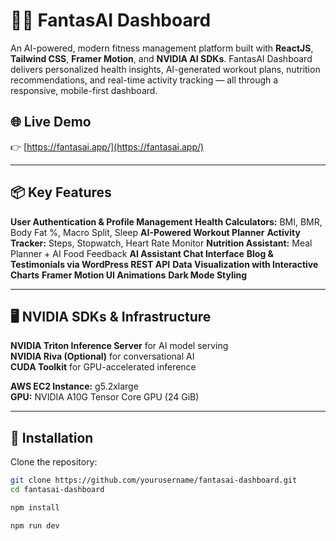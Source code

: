 # 🏋️‍♂️ FantasAI Dashboard

An AI-powered, modern fitness management platform built with **ReactJS**, **Tailwind CSS**, **Framer Motion**, and **NVIDIA AI SDKs**. FantasAI Dashboard delivers personalized health insights, AI-generated workout plans, nutrition recommendations, and real-time activity tracking — all through a responsive, mobile-first dashboard.

## 🌐 Live Demo

👉 [https://fantasai.app/](https://fantasai.app/)

---

## 📦 Key Features

**User Authentication & Profile Management**
**Health Calculators:** BMI, BMR, Body Fat %, Macro Split, Sleep
**AI-Powered Workout Planner**
**Activity Tracker:** Steps, Stopwatch, Heart Rate Monitor
**Nutrition Assistant:** Meal Planner + AI Food Feedback
**AI Assistant Chat Interface**
**Blog & Testimonials via WordPress REST API**
**Data Visualization with Interactive Charts**
**Framer Motion UI Animations**
**Dark Mode Styling**

---

## 🖥️ NVIDIA SDKs & Infrastructure

**NVIDIA Triton Inference Server** for AI model serving  
**NVIDIA Riva (Optional)** for conversational AI  
**CUDA Toolkit** for GPU-accelerated inference

**AWS EC2 Instance:** g5.2xlarge  
**GPU:** NVIDIA A10G Tensor Core GPU (24 GiB)

---

## 🚀 Installation

Clone the repository:
```bash
git clone https://github.com/yourusername/fantasai-dashboard.git
cd fantasai-dashboard

npm install

npm run dev
```
